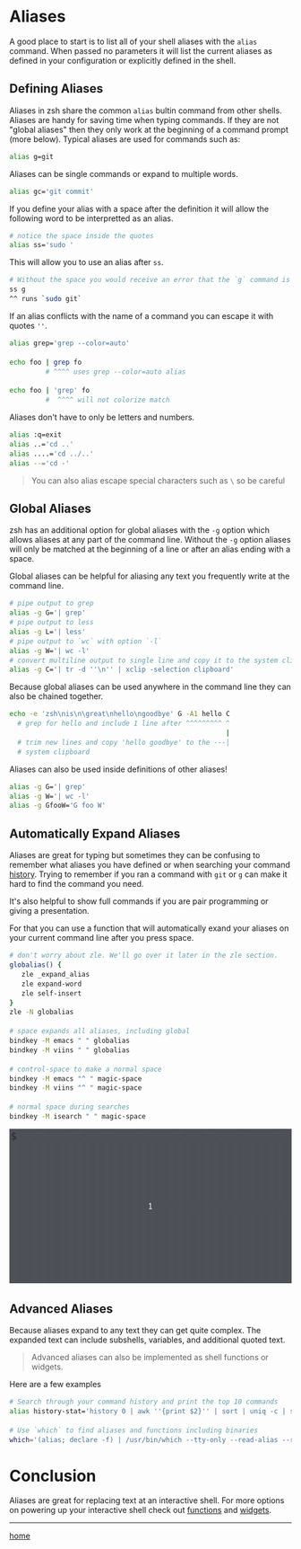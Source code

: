 # Aliases

A good place to start is to list all of your shell aliases with the `alias` command.
When passed no parameters it will list the current aliases as defined in your configuration or explicitly defined in the shell.

## Defining Aliases

Aliases in zsh share the common `alias` bultin command from other shells.
Aliases are handy for saving time when typing commands.
If they are not "global aliases" then they only work at the beginning of a command prompt (more below).
Typical aliases are used for commands such as:

```bash
alias g=git
```

Aliases can be single commands or expand to multiple words.

```bash
alias gc='git commit'
```

If you define your alias with a space after the definition it will allow the following word to be interpretted as an alias.

```bash
# notice the space inside the quotes
alias ss='sudo '
```

This will allow you to use an alias after `ss`.

```bash
# Without the space you would receive an error that the `g` command is not found
ss g
^^ runs `sudo git`
```

If an alias conflicts with the name of a command you can escape it with quotes `''`.

```bash
alias grep='grep --color=auto'

echo foo | grep fo
         # ^^^^ uses grep --color=auto alias

echo foo | 'grep' fo
         #  ^^^^ will not colorize match
```

Aliases don't have to only be letters and numbers.

```bash
alias :q=exit
alias ..='cd ..'
alias ....='cd ../..'
alias --='cd -'
```

> You can also alias escape special characters such as `\` so be careful

## Global Aliases

zsh has an additional option for global aliases with the `-g` option which allows aliases at any part of the command line.
Without the `-g` option aliases will only be matched at the beginning of a line or after an alias ending with a space.

Global aliases can be helpful for aliasing any text you frequently write at the command line.
```bash
# pipe output to grep
alias -g G='| grep'
# pipe output to less
alias -g L='| less'
# pipe output to `wc` with option `-l`
alias -g W='| wc -l'
# convert multiline output to single line and copy it to the system clipboard
alias -g C='| tr -d ''\n'' | xclip -selection clipboard' 
```

Because global aliases can be used anywhere in the command line they can also be chained together.
```bash
echo -e 'zsh\nis\n\great\nhello\ngoodbye' G -A1 hello C
  # grep for hello and include 1 line after ^^^^^^^^^ ^
                                                      |
  # trim new lines and copy 'hello goodbye' to the ---| 
  # system clipboard
```

Aliases can also be used inside definitions of other aliases!
```bash
alias -g G='| grep'
alias -g W='| wc -l'
alias -g GfooW='G foo W'
```

## Automatically Expand Aliases

Aliases are great for typing but sometimes they can be confusing to remember what aliases you have defined or when searching your command [history](../config/history.md).
Trying to remember if you ran a command with `git` or `g` can make it hard to find the command you need.

It's also helpful to show full commands if you are pair programming or giving a presentation.

For that you can use a function that will automatically exand your aliases on your current command line after you press space.

```bash
# don't worry about zle. We'll go over it later in the zle section.
globalias() {
   zle _expand_alias
   zle expand-word
   zle self-insert
}
zle -N globalias

# space expands all aliases, including global
bindkey -M emacs " " globalias
bindkey -M viins " " globalias

# control-space to make a normal space
bindkey -M emacs "^ " magic-space
bindkey -M viins "^ " magic-space

# normal space during searches
bindkey -M isearch " " magic-space
```

![](../../img/globalias.gif)

## Advanced Aliases

Because aliases expand to any text they can get quite complex.
The expanded text can include subshells, variables, and additional quoted text.

> Advanced aliases can also be implemented as shell functions or widgets.

Here are a few examples
```bash
# Search through your command history and print the top 10 commands
alias history-stat='history 0 | awk ''{print $2}'' | sort | uniq -c | sort -n -r | head'

# Use `which` to find aliases and functions including binaries
which='(alias; declare -f) | /usr/bin/which --tty-only --read-alias --read-functions --show-tilde --show-dot'

```

# Conclusion

Aliases are great for replacing text at an interactive shell.
For more options on powering up your interactive shell check out [functions](functions.md) and [widgets](widgets.md).

---

[home](../../README.md)
